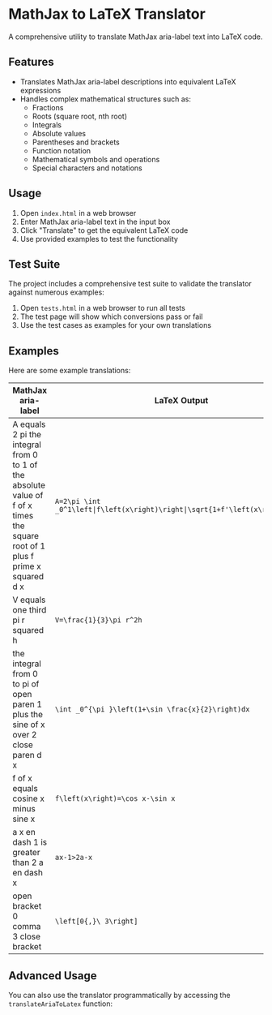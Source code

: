 # MathJax to LaTeX Translator

A comprehensive utility to translate MathJax aria-label text into LaTeX code.

## Features

- Translates MathJax aria-label descriptions into equivalent LaTeX expressions
- Handles complex mathematical structures such as:
  - Fractions
  - Roots (square root, nth root)
  - Integrals
  - Absolute values
  - Parentheses and brackets
  - Function notation
  - Mathematical symbols and operations
  - Special characters and notations

## Usage

1. Open `index.html` in a web browser
2. Enter MathJax aria-label text in the input box
3. Click "Translate" to get the equivalent LaTeX code
4. Use provided examples to test the functionality

## Test Suite

The project includes a comprehensive test suite to validate the translator against numerous examples:

1. Open `tests.html` in a web browser to run all tests
2. The test page will show which conversions pass or fail
3. Use the test cases as examples for your own translations

## Examples

Here are some example translations:

| MathJax aria-label | LaTeX Output |
|-------------------|-------------|
| A equals 2 pi the integral from 0 to 1 of the absolute value of f of x times the square root of 1 plus f prime x squared d x | `A=2\pi \int _0^1\left\|f\left(x\right)\right\|\sqrt{1+f'\left(x\right)^2}dx` |
| V equals one third pi r squared h | `V=\frac{1}{3}\pi r^2h` |
| the integral from 0 to pi of open paren 1 plus the sine of x over 2 close paren d x | `\int _0^{\pi }\left(1+\sin \frac{x}{2}\right)dx` |
| f of x equals cosine x minus sine x | `f\left(x\right)=\cos x-\sin x` |
| a x en dash 1 is greater than 2 a en dash x | `ax-1>2a-x` |
| open bracket 0 comma 3 close bracket | `\left[0{,}\ 3\right]` |

## Advanced Usage

You can also use the translator programmatically by accessing the `translateAriaToLatex` function:

